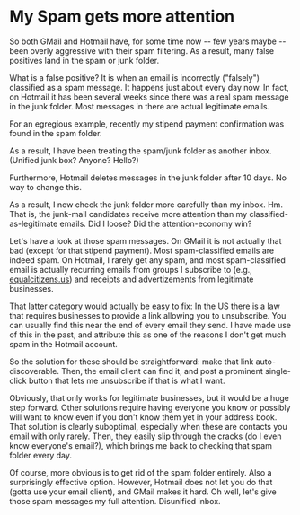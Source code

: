 # My Spam gets more attention

So both GMail and Hotmail have, for some time now -- few years maybe -- been
overly aggressive with their spam filtering. As a result, many false positives
land in the spam or junk folder.

What is a false positive? It is when an email is incorrectly ("falsely")
classified as a spam message. It happens just about every day now. In fact, on
Hotmail it has been several weeks since there was a real spam message in the
junk folder. Most messages in there are actual legitimate emails.

For an egregious example, recently my stipend payment confirmation was found in
the spam folder.

As a result, I have been treating the spam/junk folder as another inbox.
(Unified junk box? Anyone? Hello?)

Furthermore, Hotmail deletes messages in the junk folder after 10 days. No way
to change this.

As a result, I now check the junk folder more carefully than my inbox. Hm. That
is, the junk-mail candidates receive more attention than my
classified-as-legitimate emails. Did I loose? Did the attention-economy win?

Let's have a look at those spam messages. On GMail it is not actually that bad
(except for that stipend payment). Most spam-classified emails are indeed spam.
On Hotmail, I rarely get any spam, and most spam-classified email is actually
recurring emails from groups I subscribe to (e.g.,
[equalcitizens.us](https://equalcitizens.us/)) and receipts and advertizements
from legitimate businesses.

That latter category would actually be easy to fix: In the US there is a law
that requires businesses to provide a link allowing you to unsubscribe. You can
usually find this near the end of every email they send. I have made use of
this in the past, and attribute this as one of the reasons I don't get much
spam in  the Hotmail account.

So the solution for these should be straightforward: make that link
auto-discoverable. Then, the email client can find it, and post a prominent
single-click button that lets me unsubscribe if that is what I want.

Obviously, that only works for legitimate businesses, but it would be a huge
step forward. Other solutions require having everyone you know or possibly will
want to know even if you don't know them yet in your address book. That
solution is clearly suboptimal, especially when these are contacts you email
with only rarely. Then, they easily slip through the cracks (do I even know
everyone's email?), which brings me back to checking that spam folder every
day.

Of course, more obvious is to get rid of the spam folder entirely. Also a
surprisingly effective option. However, Hotmail does not let you do that (gotta
use your email client), and GMail makes it hard. Oh well, let's give those spam
messages my full attention. Disunified inbox.
